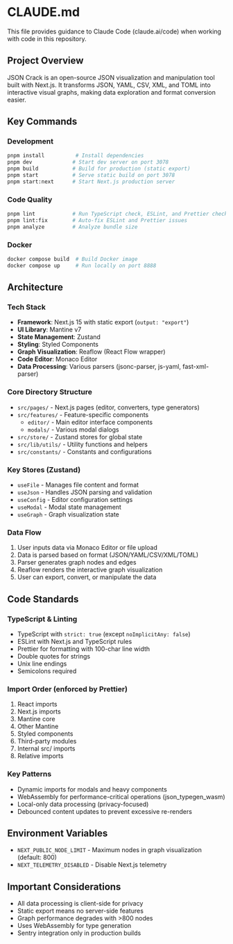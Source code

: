 # CLAUDE.md

This file provides guidance to Claude Code (claude.ai/code) when working with code in this repository.

## Project Overview

JSON Crack is an open-source JSON visualization and manipulation tool built with Next.js. It transforms JSON, YAML, CSV, XML, and TOML into interactive visual graphs, making data exploration and format conversion easier.

## Key Commands

### Development
```bash
pnpm install          # Install dependencies
pnpm dev             # Start dev server on port 3078
pnpm build           # Build for production (static export)
pnpm start           # Serve static build on port 3078
pnpm start:next      # Start Next.js production server
```

### Code Quality
```bash
pnpm lint            # Run TypeScript check, ESLint, and Prettier check
pnpm lint:fix        # Auto-fix ESLint and Prettier issues
pnpm analyze         # Analyze bundle size
```

### Docker
```bash
docker compose build  # Build Docker image
docker compose up     # Run locally on port 8888
```

## Architecture

### Tech Stack
- **Framework**: Next.js 15 with static export (`output: "export"`)
- **UI Library**: Mantine v7
- **State Management**: Zustand
- **Styling**: Styled Components
- **Graph Visualization**: Reaflow (React Flow wrapper)
- **Code Editor**: Monaco Editor
- **Data Processing**: Various parsers (jsonc-parser, js-yaml, fast-xml-parser)

### Core Directory Structure
- `src/pages/` - Next.js pages (editor, converters, type generators)
- `src/features/` - Feature-specific components
  - `editor/` - Main editor interface components
  - `modals/` - Various modal dialogs
- `src/store/` - Zustand stores for global state
- `src/lib/utils/` - Utility functions and helpers
- `src/constants/` - Constants and configurations

### Key Stores (Zustand)
- `useFile` - Manages file content and format
- `useJson` - Handles JSON parsing and validation
- `useConfig` - Editor configuration settings
- `useModal` - Modal state management
- `useGraph` - Graph visualization state

### Data Flow
1. User inputs data via Monaco Editor or file upload
2. Data is parsed based on format (JSON/YAML/CSV/XML/TOML)
3. Parser generates graph nodes and edges
4. Reaflow renders the interactive graph visualization
5. User can export, convert, or manipulate the data

## Code Standards

### TypeScript & Linting
- TypeScript with `strict: true` (except `noImplicitAny: false`)
- ESLint with Next.js and TypeScript rules
- Prettier for formatting with 100-char line width
- Double quotes for strings
- Unix line endings
- Semicolons required

### Import Order (enforced by Prettier)
1. React imports
2. Next.js imports
3. Mantine core
4. Other Mantine
5. Styled components
6. Third-party modules
7. Internal src/ imports
8. Relative imports

### Key Patterns
- Dynamic imports for modals and heavy components
- WebAssembly for performance-critical operations (json_typegen_wasm)
- Local-only data processing (privacy-focused)
- Debounced content updates to prevent excessive re-renders

## Environment Variables
- `NEXT_PUBLIC_NODE_LIMIT` - Maximum nodes in graph visualization (default: 800)
- `NEXT_TELEMETRY_DISABLED` - Disable Next.js telemetry

## Important Considerations
- All data processing is client-side for privacy
- Static export means no server-side features
- Graph performance degrades with >800 nodes
- Uses WebAssembly for type generation
- Sentry integration only in production builds